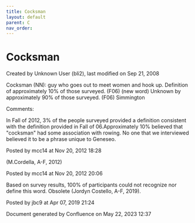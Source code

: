 ```yaml
---
title: Cocksman
layout: default
parent: C
nav_order:
---
```


# Cocksman

Created by  Unknown User (bli2), last modified on Sep 21, 2008

Cocksman (NN): guy who goes out to meet women and hook up. Definition of approximately 10% of those surveyed. (F06) (new word) Unknown by approximately 90% of those surveyed. (F06) Simmington

Comments:

In Fall of 2012, 3% of the people surveyed provided a definition consistent with the definition provided in Fall of 06.Approximately 10% believed that &quot;cocksman&quot; had some association with rowing. No one that we interviewed believed it to be a phrase unique to Geneseo. 

Posted by mcc14 at Nov 20, 2012 18:28

(M.Cordella, A-F, 2012)

Posted by mcc14 at Nov 20, 2012 20:06

Based on survey results, 100% of participants could not recognize nor define this word. Obsolete (Jordyn Costello, A-F, 2019).

Posted by jbc9 at Apr 07, 2019 21:24

Document generated by Confluence on May 22, 2023 12:37


